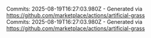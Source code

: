 Commits: 2025-08-19T16:27:03.980Z - Generated via https://github.com/marketplace/actions/artificial-grass
<br>
Commits: 2025-08-19T16:27:03.980Z - Generated via https://github.com/marketplace/actions/artificial-grass
<br>
